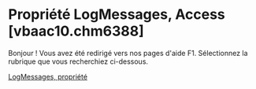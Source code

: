 
# Propriété LogMessages, Access [vbaac10.chm6388]

Bonjour ! Vous avez été redirigé vers nos pages d'aide F1. Sélectionnez la rubrique que vous recherchiez ci-dessous.

[LogMessages, propriété](http://msdn.microsoft.com/library/848f215b-50aa-22f4-264c-ff7d00347aa7%28Office.15%29.aspx)
